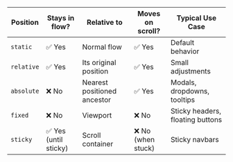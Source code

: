| Position   | Stays in flow?       | Relative to                 | Moves on scroll?  | Typical Use Case                 |
| ---------- | -------------------- | --------------------------- | ----------------- | -------------------------------- |
| `static`   | ✅ Yes                | Normal flow                 | ✅ Yes             | Default behavior                 |
| `relative` | ✅ Yes                | Its original position       | ✅ Yes             | Small adjustments                |
| `absolute` | ❌ No                 | Nearest positioned ancestor | ✅ Yes             | Modals, dropdowns, tooltips      |
| `fixed`    | ❌ No                 | Viewport                    | ❌ No              | Sticky headers, floating buttons |
| `sticky`   | ✅ Yes (until sticky) | Scroll container            | ❌ No (when stuck) | Sticky navbars                   |
